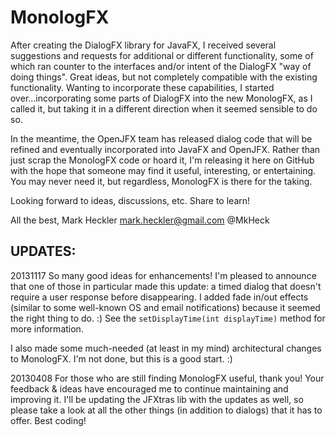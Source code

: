 MonologFX
=========

After creating the DialogFX library for JavaFX, I received several suggestions and requests for additional or different
functionality, some of which ran counter to the interfaces and/or intent of the DialogFX "way of doing things". Great
ideas, but not completely compatible with the existing functionality. Wanting to incorporate these capabilities, 
I started over...incorporating some parts of DialogFX into the new MonologFX, as I called it, but taking it in a 
different direction when it seemed sensible to do so.

In the meantime, the OpenJFX team has released dialog code that will be refined and eventually incorporated into 
JavaFX and OpenJFX. Rather than just scrap the MonologFX code or hoard it, I'm releasing it here on GitHub with the 
hope that someone may find it useful, interesting, or entertaining. You may never need it, but regardless,
MonologFX is there for the taking.

Looking forward to ideas, discussions, etc. Share to learn!

All the best,
Mark Heckler
mark.heckler@gmail.com
@MkHeck

UPDATES:
--------
20131117 So many good ideas for enhancements! I'm pleased to announce that one of those in particular made this update: a timed dialog that doesn't require a user response before disappearing. I added fade in/out effects (similar to some well-known OS and email notifications) because it seemed the right thing to do. :) See the `setDisplayTime(int displayTime)` method for more information.

I also made some much-needed (at least in my mind) architectural changes to MonologFX. I'm not done, but this is a good start. :)

20130408 For those who are still finding MonologFX useful, thank you! Your feedback & ideas have encouraged me to continue maintaining and improving it. I'll be updating the JFXtras lib with the updates as well, so please take a look at all the other things (in addition to dialogs) that it has to offer. Best coding!